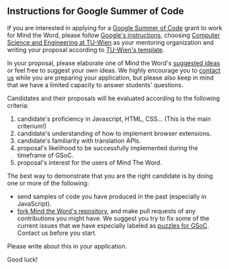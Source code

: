 ## Instructions for Google Summer of Code

If you are interested in applying for a [Google Summer of Code](http://www.google-melange.com/gsoc/homepage/google/gsoc2015) grant to work for Mind the Word, please follow [Google's instructions](http://www.google-melange.com/gsoc/document/show/gsoc_program/google/gsoc2014/help_page#4._How_does_a_student_apply), choosing [Computer Science and Engineering at TU-Wien](http://www.iue.tuwien.ac.at/cse/index.php/gsoc.html) as your mentoring organization and writing your proposal according to [TU-Wien's template](http://www.iue.tuwien.ac.at/cse/index.php/gsoc/2014/how-to-apply.html).

In your proposal, please elaborate one of Mind the Word's [suggested ideas](http://www.iue.tuwien.ac.at/cse/index.php/gsoc.html) or feel free to suggest your own ideas. We highly encourage you to [contact us](http://www.iue.tuwien.ac.at/cse/index.php/gsoc.html) while you are preparing your application, but please also keep in mind that we have a limited capacity to answer students' questions.

Candidates and their proposals will be evaluated according to the following criteria:

 1. candidate's proficiency in Javascript, HTML, CSS... (This is the main criterium!)
 2. candidate's understanding of how to implement browser extensions.
 3. candidate's familiarity with translation APIs.
 4. proposal's likelihood to be successfully implemented during the timeframe of GSoC.
 5. proposal's interest for the users of Mind The Word.
  

The best way to demonstrate that you are the right candidate is by doing one or more of the following:

* send samples of code you have produced in the past (especially in JavaScript).
* [fork Mind the Word's repository](https://github.com/OiWorld/MindTheWord/), and make pull requests of any contributions you might have. We suggest you try to fix some of the current issues that we have especially labeled as [puzzles for GSoC](https://github.com/OiWorld/MindTheWord/issues?labels=puzzle+for+GSoC&milestone=&page=1&state=open). Contact us before you start.   


Please write about this in your application.


Good luck!